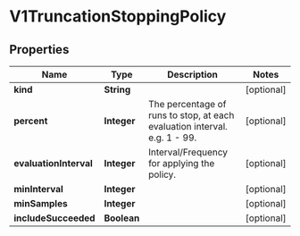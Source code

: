 
# V1TruncationStoppingPolicy

## Properties
Name | Type | Description | Notes
------------ | ------------- | ------------- | -------------
**kind** | **String** |  |  [optional]
**percent** | **Integer** | The percentage of runs to stop, at each evaluation interval. e.g. 1 - 99. |  [optional]
**evaluationInterval** | **Integer** | Interval/Frequency for applying the policy. |  [optional]
**minInterval** | **Integer** |  |  [optional]
**minSamples** | **Integer** |  |  [optional]
**includeSucceeded** | **Boolean** |  |  [optional]



